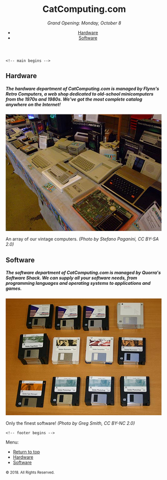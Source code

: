 <!DOCTYPE html>
<html lang="en">
  <head>
    <meta charset="UTF-8" />
    <title>READ ME</title>
    <link href="css/style.css" rel="stylesheet">
  </head>

  <body>
  <!-- header begins -->
    <header id="top">
      <h1>CatComputing.com</h1>
      <p><em>Grand Opening: Monday, October 8</em></p>

  <nav>
        <ul>
          <li><a href="#hardware">Hardware</a></li>
          <li><a href="#software">Software</a></li>
        </ul>
      </nav>
  </header>
    <!-- header ends -->



    <!-- main begins -->
  <main>
      <section id="hardware">
        <h2>Hardware</h2>

   <article>
          <h5>The hardware department of CatComputing.com is managed by Flynn's Retro Computers, a web shop dedicated to old-school minicomputers from the 1970s and 1980s. We've got the most complete <em>cat</em>alog anywhere on the Internet!</h5>

  <aside>
            <img src="img/vintage-hardware.jpg" alt="An array of our vintage computers">
            <p>An array of our vintage computers. <em>(Photo by Stefano Paganini, CC BY-SA 2.0)</em></p>
          </aside>

   </article>
      </section>

 <section id="software">
        <h2>Software</h2>
        <article>
          <h5>The software department of CatComputing.com is managed by Quorra's Software Shack. We can supply all your software needs, from programming languages and operating systems to applications and games.</h5>
     <aside>
            <img src="img/vintage-software.jpg" alt="An array of our vintage software">
            <p>Only the finest software! <em>(Photo by Greg Smith, CC BY-NC 2.0)</em></p>
          </aside>

   </article>
      </section>

 </main>
    <!-- main ends -->

    <!-- footer begins -->
 <footer>
      <p>Menu:</p>

   <nav>
        <ul>
          <li><a href="top">Return to top</a></li>
          <li><a href="#hardware">Hardware</a></li>
          <li><a href="#software">Software</a></li>
        </ul>
      </nav>

 <p><small>&copy; 2018. All Rights Reserved.</small></p>
 </footer>
  </body>
</html>
